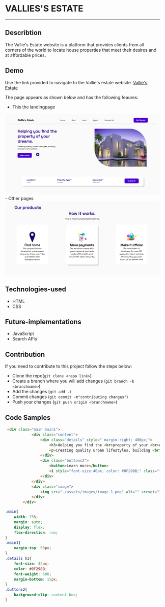 # VALLIES'S ESTATE
***

## Describtion
The Vallie's Estate website is a platform that provides clients from all corners of the world to locate house properties that meet their desires and at affordable prices.

## Demo
Use the link provided to navigate to the Vallie's estate website.
[Vallie's Estate](https://sheetabz.github.io/Vallies-Estate/)<br>

The page appears as shown below and has the following feaures:
- This the landingpage
<img src="./assets/images/FirstPage.png">
- Other pages<br>
<img src="./assets/images/Products.png">

## Technologies-used
- HTML
- CSS

## Future-implementations 
- JavaScript
- Search APIs

## Contribution
If you need to contribute to this project follow the steps below:<br>
- Clone the repo(`git clone <repo link>`)
- Create a branch where you will add changes (`git branch -b <branchname>`)
- Add the changes (`git add .`)
- Commit changes (`git commit -m"contributing changes"`)
- Push your changes (`git push origin <branchname>`)

## Code Samples
```Html
 <div class="main main1">
            <div class="content">
                <div class="details" style=" margin-right: 400px;">
                    <h3>Helping you find the <br>property of your <br>dreams.</h3>
                    <p>Creating quality urban lifestyles, building <br>stonger communities.</p>
                </div>
                <div class="buttons2">
                    <button>Learn more</button>
                    <i style="font-size:40px; color: #0F298B;" class="fa">&#xf144;</i>
                </div>
            </div>
            <div class="image">
                <img src="./assets/images/image 1.png" alt="" srcset="" height="400" width="550">
            </div>
        </div>
```
```Css
.main{
    width: 75%;
    margin: auto;
    display: flex;
    flex-direction: row;   
}
.main1{
    margin-top: 50px;
}
.details h3{
    font-size: 42px;
    color: #0F298B;
    font-weight: 600;
    margin-bottom: 15px;
}
.buttons2{
    background-clip: content-box;
}
```



